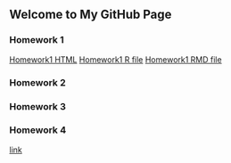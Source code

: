 ## Welcome to My GitHub Page

### Homework 1
[Homework1 HTML](/IE360-HW1/IE360-HW1_Rmd.html)
[Homework1 R file](https://github.com/BU-IE-360/spring22-MustafaComert/blob/gh-pages/IE360-HW1/IE360-HW1.R)
[Homework1 RMD file](https://github.com/BU-IE-360/spring22-MustafaComert/blob/gh-pages/IE360-HW1/IE360-HW1_Rmd.Rmd)
### Homework 2
### Homework 3
### Homework 4

[link](https://moodle.boun.edu.tr/my/)
